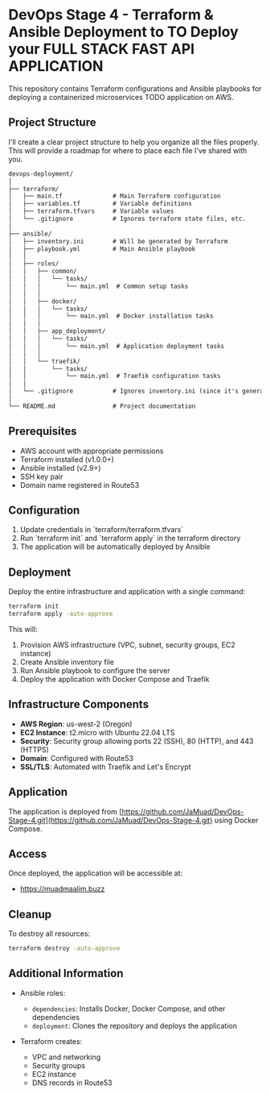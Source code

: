# DevOps Stage 4 - Terraform & Ansible Deployment to TO Deploy your FULL STACK FAST API APPLICATION

This repository contains Terraform configurations and Ansible playbooks for deploying a containerized microservices TODO application on AWS.

## Project Structure

I'll create a clear project structure to help you organize all the files properly. This will provide a roadmap for where to place each file I've shared with you.

```markdown
devops-deployment/
│
├── terraform/
│   ├── main.tf              # Main Terraform configuration
│   ├── variables.tf         # Variable definitions
│   ├── terraform.tfvars     # Variable values
│   └── .gitignore           # Ignores terraform state files, etc.
│
├── ansible/
│   ├── inventory.ini        # Will be generated by Terraform
│   ├── playbook.yml         # Main Ansible playbook
│   │
│   ├── roles/
│   │   ├── common/
│   │   │   └── tasks/
│   │   │       └── main.yml  # Common setup tasks
│   │   │
│   │   ├── docker/
│   │   │   └── tasks/
│   │   │       └── main.yml  # Docker installation tasks
│   │   │
│   │   ├── app_deployment/
│   │   │   └── tasks/
│   │   │       └── main.yml  # Application deployment tasks
│   │   │
│   │   └── traefik/
│   │       └── tasks/
│   │           └── main.yml  # Traefik configuration tasks
│   │
│   └── .gitignore           # Ignores inventory.ini (since it's generated)
│
└── README.md                # Project documentation
```

## Prerequisites

- AWS account with appropriate permissions
- Terraform installed (v1.0.0+)
- Ansible installed (v2.9+)
- SSH key pair
- Domain name registered in Route53

## Configuration

1. Update credentials in \`terraform/terraform.tfvars\`
2. Run \`terraform init\` and \`terraform apply\` in the terraform directory
3. The application will be automatically deployed by Ansible

## Deployment

Deploy the entire infrastructure and application with a single command:

```bash
terraform init
terraform apply -auto-approve
```

This will:
1. Provision AWS infrastructure (VPC, subnet, security groups, EC2 instance)
2. Create Ansible inventory file
3. Run Ansible playbook to configure the server
4. Deploy the application with Docker Compose and Traefik

## Infrastructure Components

- **AWS Region**: us-west-2 (Oregon)
- **EC2 Instance**: t2.micro with Ubuntu 22.04 LTS
- **Security**: Security group allowing ports 22 (SSH), 80 (HTTP), and 443 (HTTPS)
- **Domain**: Configured with Route53
- **SSL/TLS**: Automated with Traefik and Let's Encrypt

## Application

The application is deployed from [https://github.com/JaMuad/DevOps-Stage-4.git](https://github.com/JaMuad/DevOps-Stage-4.git) using Docker Compose.

## Access

Once deployed, the application will be accessible at:
- https://muadmaalim.buzz

## Cleanup

To destroy all resources:

```bash
terraform destroy -auto-approve
```

## Additional Information

- Ansible roles:
  - `dependencies`: Installs Docker, Docker Compose, and other dependencies
  - `deployment`: Clones the repository and deploys the application

- Terraform creates:
  - VPC and networking
  - Security groups
  - EC2 instance
  - DNS records in Route53
